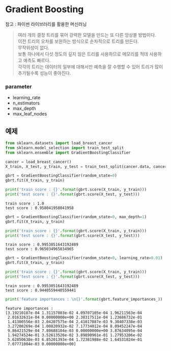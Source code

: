 
# Gradient Boosting

참고 : 파이썬 라이브러리를 활용한 머신러닝

> 여러 개의 결정 트리를 묶어 강력한 모델을 만드는 또 다른 앙상블 방법이다. <br>
> 이전 트리의 오차를 보완하는 방식으로 순차적으로 트리를 만든다. <br>
> 무작위성이 없다. <br>
> 보통 하나에서 다섯 정도의 깊지 않은 트리를 사용하므로 메모리를 적데 사용하고 예측도 빠르다. <br>
> 각각의 트리는 데이터의 일부에 대해서만 예측을 잘 수행할 수 있어 트리가 많이 추가될수록 성능이 좋아진다. <br>


### parameter
* learning_rate
* n_estimators
* max_depth
* max_leaf_nodes

## 예제


```python
from sklearn.datasets import load_breast_cancer
from sklearn.model_selection import train_test_split
from sklearn.ensemble import GradientBoostingClassifier
```


```python
cancer = load_breast_cancer()
X_train, X_test, y_train, y_test = train_test_split(cancer.data, cancer.target, stratify=cancer.target, random_state=0)
```


```python
gbrt = GradientBoostingClassifier(random_state=0)
gbrt.fit(X_train, y_train)

print('train score : {}'.format(gbrt.score(X_train, y_train)))
print('test score : {}'.format(gbrt.score(X_test, y_test)))
```

    train score : 1.0
    test score : 0.958041958041958
    


```python
gbrt = GradientBoostingClassifier(random_state=0, max_depth=1)
gbrt.fit(X_train, y_train)

print('train score : {}'.format(gbrt.score(X_train, y_train)))
print('test score : {}'.format(gbrt.score(X_test, y_test)))
```

    train score : 0.9953051643192489
    test score : 0.965034965034965
    


```python
gbrt = GradientBoostingClassifier(random_state=0, learning_rate=0.01)
gbrt.fit(X_train, y_train)

print('train score : {}'.format(gbrt.score(X_train, y_train)))
print('test score : {}'.format(gbrt.score(X_test, y_test)))
```

    train score : 0.9953051643192489
    test score : 0.9440559440559441
    


```python
print('feature importances : \n{}'.format(gbrt.feature_importances_))
```

    feature importances : 
    [3.19210187e-04 1.31157083e-02 4.09707105e-04 1.96211563e-04
     2.01632631e-04 0.00000000e+00 2.38317511e-04 1.23686732e-01
     1.41300556e-03 2.04207575e-04 2.41017087e-03 9.30407338e-03
     3.27208269e-04 1.00820932e-02 7.17734012e-04 8.09452247e-04
     9.86421529e-04 7.80688104e-03 0.00000000e+00 3.87634095e-04
     1.94274524e-01 3.52613526e-02 3.89890961e-01 1.27953206e-02
     5.62850638e-03 6.85201393e-04 1.72381988e-02 1.64531824e-01
     7.07771004e-03 0.00000000e+00]
    
